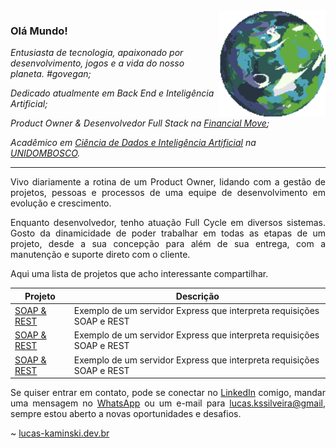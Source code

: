 <img align="right" src="./img/planet.gif" width="170px" height="170px" alt="Planeta" />

### Olá Mundo!

<p>
<em>
Entusiasta de tecnologia, apaixonado por desenvolvimento, jogos e a vida do nosso planeta. #govegan;
</em>
</p>

<p>
<em>
Dedicado atualmente em Back End e Inteligência Artificial;
</em>
</p>

<p>
<em>
Product Owner & Desenvolvedor Full Stack  na <a href="https://financialmove.com.br/">Financial Move</a>;
</em>
</p>

<p>
<em>
Acadêmico em <a href="https://unidombosco.edu.br/cursos/ead/ciencia-de-dados-e-inteligencia-artificial/">Ciência de Dados e Inteligência Artificial</a> na <a href="https://unidombosco.edu.br/">UNIDOMBOSCO</a>.
</em>
</p>

---

<p align="justify">
Vivo diariamente a rotina de um Product Owner, lidando com a gestão de projetos, pessoas e processos de uma equipe de desenvolvimento em evolução e crescimento.
</p>

<p align="justify">
Enquanto  desenvolvedor, tenho atuação Full Cycle em diversos sistemas. Gosto da dinamicidade de poder trabalhar em todas as etapas de um projeto, desde a sua concepção para além de sua entrega, com a manutenção e suporte direto com o cliente.
</p>

<p align="justify">
Aqui uma lista de projetos que acho interessante compartilhar.
</p>

| Projeto                                                                                                      | Descrição                                                             |
| ------------------------------------------------------------------------------------------------------------ | --------------------------------------------------------------------- |
| <a href="https://github.com/lucas-kaminski/express-soap-rest-server-example" target="_blank">SOAP & REST</a> | Exemplo de um servidor Express que interpreta requisições SOAP e REST |
| <a href="https://github.com/lucas-kaminski/express-soap-rest-server-example" target="_blank">SOAP & REST</a> | Exemplo de um servidor Express que interpreta requisições SOAP e REST |
| <a href="https://github.com/lucas-kaminski/express-soap-rest-server-example" target="_blank">SOAP & REST</a> | Exemplo de um servidor Express que interpreta requisições SOAP e REST |

<p align="justify">
Se quiser entrar em contato, pode se conectar no <a href="#">LinkedIn</a> comigo, mandar uma mensagem no <a href="#">WhatsApp</a> ou um e-mail para <a href="mailto:lucas.kssilveira@gmail.com">lucas.kssilveira@gmail</a>, sempre estou aberto a novas oportunidades e desafios.
</p>

~ <a href="#">lucas-kaminski.dev.br</a>
